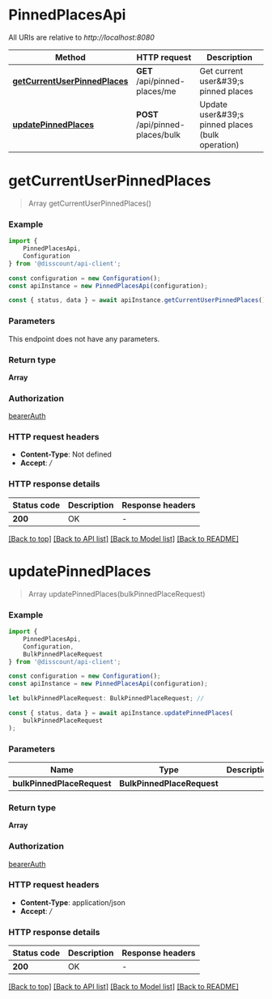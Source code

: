 # PinnedPlacesApi

All URIs are relative to *http://localhost:8080*

|Method | HTTP request | Description|
|------------- | ------------- | -------------|
|[**getCurrentUserPinnedPlaces**](#getcurrentuserpinnedplaces) | **GET** /api/pinned-places/me | Get current user\&#39;s pinned places|
|[**updatePinnedPlaces**](#updatepinnedplaces) | **POST** /api/pinned-places/bulk | Update user\&#39;s pinned places (bulk operation)|

# **getCurrentUserPinnedPlaces**
> Array<PinnedPlaceDto> getCurrentUserPinnedPlaces()


### Example

```typescript
import {
    PinnedPlacesApi,
    Configuration
} from '@disscount/api-client';

const configuration = new Configuration();
const apiInstance = new PinnedPlacesApi(configuration);

const { status, data } = await apiInstance.getCurrentUserPinnedPlaces();
```

### Parameters
This endpoint does not have any parameters.


### Return type

**Array<PinnedPlaceDto>**

### Authorization

[bearerAuth](../README.md#bearerAuth)

### HTTP request headers

 - **Content-Type**: Not defined
 - **Accept**: */*


### HTTP response details
| Status code | Description | Response headers |
|-------------|-------------|------------------|
|**200** | OK |  -  |

[[Back to top]](#) [[Back to API list]](../README.md#documentation-for-api-endpoints) [[Back to Model list]](../README.md#documentation-for-models) [[Back to README]](../README.md)

# **updatePinnedPlaces**
> Array<PinnedPlaceDto> updatePinnedPlaces(bulkPinnedPlaceRequest)


### Example

```typescript
import {
    PinnedPlacesApi,
    Configuration,
    BulkPinnedPlaceRequest
} from '@disscount/api-client';

const configuration = new Configuration();
const apiInstance = new PinnedPlacesApi(configuration);

let bulkPinnedPlaceRequest: BulkPinnedPlaceRequest; //

const { status, data } = await apiInstance.updatePinnedPlaces(
    bulkPinnedPlaceRequest
);
```

### Parameters

|Name | Type | Description  | Notes|
|------------- | ------------- | ------------- | -------------|
| **bulkPinnedPlaceRequest** | **BulkPinnedPlaceRequest**|  | |


### Return type

**Array<PinnedPlaceDto>**

### Authorization

[bearerAuth](../README.md#bearerAuth)

### HTTP request headers

 - **Content-Type**: application/json
 - **Accept**: */*


### HTTP response details
| Status code | Description | Response headers |
|-------------|-------------|------------------|
|**200** | OK |  -  |

[[Back to top]](#) [[Back to API list]](../README.md#documentation-for-api-endpoints) [[Back to Model list]](../README.md#documentation-for-models) [[Back to README]](../README.md)

